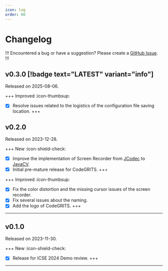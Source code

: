 ```yaml
---
icon: log
order: 60
---
```


# Changelog

!!!
Encountered a bug or have a suggestion? Please create a [GitHub Issue](https://github.com/codegrits/CodeGRITS/issues).
!!!

## v0.3.0 [!badge text="LATEST" variant="info"]

Released on 2025-08-06.

+++ Improved :icon-thumbsup:
- [x] Resolve issues related to the logistics of the configuration file saving location.
+++

## v0.2.0

Released on 2023-12-28.

+++ New :icon-shield-check:
- [x] Improve the implementation of Screen Recorder from [JCodec](http://jcodec.org/index.html) to [JavaCV](http://bytedeco.org/).
- [x] Initial pre-mature release for CodeGRITS.
+++

+++ Improved :icon-thumbsup:
- [x] Fix the color distortion and the missing cursor issues of the screen recorder.
- [x] Fix several issues about the naming.
- [x] Add the logo of CodeGRITS.
+++

---

## v0.1.0

Released on 2023-11-30.

+++ New :icon-shield-check:
- [x] Release for ICSE 2024 Demo review.
+++

---

